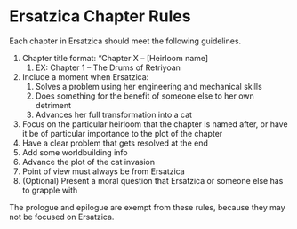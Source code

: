 # Ersatzica Chapter Rules

Each chapter in Ersatzica should meet the following guidelines.

1.  Chapter title format: “Chapter X – [Heirloom name]
    1.  EX: Chapter 1 – The Drums of Retriyoan
2.  Include a moment when Ersatzica:
    1.  Solves a problem using her engineering and mechanical skills
    2.  Does something for the benefit of someone else to her own detriment
    3.  Advances her full transformation into a cat
3.  Focus on the particular heirloom that the chapter is named after, or have it be of particular importance to the plot of the chapter
4.  Have a clear problem that gets resolved at the end
5.  Add some worldbuilding info
6.  Advance the plot of the cat invasion
7.  Point of view must always be from Ersatzica
8.  (Optional) Present a moral question that Ersatzica or someone else has to grapple with

The prologue and epilogue are exempt from these rules, because they may not be focused on Ersatzica.
